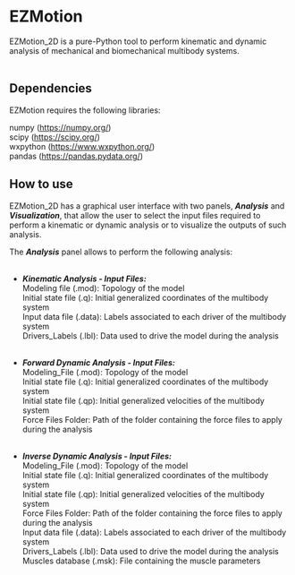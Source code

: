 # EZMotion
 
EZMotion_2D is a pure-Python tool to perform kinematic and dynamic analysis of mechanical and biomechanical multibody systems. <br>
<br>
## Dependencies

EZMotion requires the following libraries:

numpy (https://numpy.org/) <br>
scipy (https://scipy.org/) <br>
wxpython (https://www.wxpython.org/) <br>
pandas (https://pandas.pydata.org/)
<br>
## How to use

EZMotion_2D has a graphical user interface with two panels, ***Analysis*** and ***Visualization***, that allow the user to select the input files required to perform a kinematic or dynamic analysis or to visualize the outputs of such analysis. 

The ***Analysis*** panel allows to perform the following analysis: <br> <br> 
   * ***Kinematic Analysis - Input Files:***  <br> 
       Modeling file (.mod): Topology of the model<br> 
       Initial state file (.q): Initial generalized coordinates of the multibody system<br> 
       Input data file (.data): Labels associated to each driver of the multibody system<br> 
       Drivers_Labels (.lbl): Data used to drive the model during the analysis<br><br>  
      
   * ***Forward Dynamic Analysis - Input Files:*** <br>
     Modeling_File (.mod): Topology of the model<br> 
     Initial state file (.q): Initial generalized coordinates of the multibody system<br> 
     Initial state file (.qp): Initial generalized velocities of the multibody system<br> 
     Force Files Folder: Path of the folder containing the force files to apply during the analysis<br> <br> 

   * ***Inverse Dynamic Analysis - Input Files:*** <br>
     Modeling_File (.mod): Topology of the model<br> 
     Initial state file (.q): Initial generalized coordinates of the multibody system<br> 
     Initial state file (.qp): Initial generalized velocities of the multibody system<br> 
     Force Files Folder: Path of the folder containing the force files to apply during the analysis<br> 
     Input data file (.data): Labels associated to each driver of the multibody system<br> 
     Drivers_Labels (.lbl): Data used to drive the model during the analysis<br> 
     Muscles database (.msk): File containing the muscle parameters <br> <br> 


